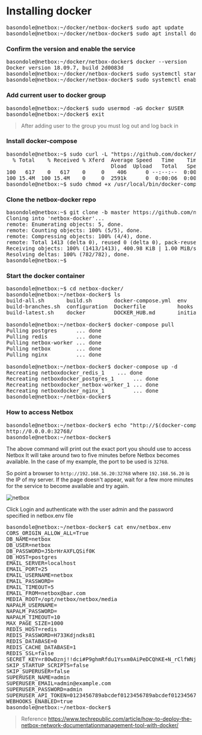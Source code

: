 # Installing docker
<pre>
basondole@netbox:~/docker/netbox-docker$ sudo apt update
basondole@netbox:~/docker/netbox-docker$ sudo apt install docker.io
</pre>

### Confirm the version and enable the service
<pre>
basondole@netbox:~/docker/netbox-docker$ docker --version
Docker version 18.09.7, build 2d0083d
basondole@netbox:~/docker/netbox-docker$ sudo systemctl start docker
basondole@netbox:~/docker/netbox-docker$ sudo systemctl enable docker
</pre>

### Add current user to docker group
<pre>
basondole@netbox:~/docker$ sudo usermod -aG docker $USER
basondole@netbox:~/docker$ exit
</pre>
> After adding user to the group you must log out and log back in

### Install docker-compose
<pre>
basondole@netbox:~$ sudo curl -L "https://github.com/docker/compose/releases/download/1.24.1/docker-compose-$(uname -s)-$(uname -m)" -o /usr/local/bin/docker-compose
  % Total    % Received % Xferd  Average Speed   Time    Time     Time  Current
                                 Dload  Upload   Total   Spent    Left  Speed
100   617    0   617    0     0    406      0 --:--:--  0:00:01 --:--:--   406
100 15.4M  100 15.4M    0     0  2591k      0  0:00:06  0:00:06 --:--:-- 3498k
basondole@netbox:~$ sudo chmod +x /usr/local/bin/docker-compose
</pre>

### Clone the netbox-docker repo
<pre>
basondole@netbox:~$ git clone -b master https://github.com/netbox-community/netbox-docker.git
Cloning into 'netbox-docker'...
remote: Enumerating objects: 5, done.
remote: Counting objects: 100% (5/5), done.
remote: Compressing objects: 100% (4/4), done.
remote: Total 1413 (delta 0), reused 0 (delta 0), pack-reused 1408
Receiving objects: 100% (1413/1413), 400.98 KiB | 1.00 MiB/s, done.
Resolving deltas: 100% (782/782), done.
basondole@netbox:~$
</pre>

### Start the docker container
<pre>
basondole@netbox:~$ cd netbox-docker/
basondole@netbox:~/netbox-docker$ ls
build-all.sh       build.sh       docker-compose.yml  env           LICENSE    scripts
build-branches.sh  configuration  Dockerfile          hooks         README.md  startup_scripts
build-latest.sh    docker         DOCKER_HUB.md       initializers  reports    VERSION

basondole@netbox:~/netbox-docker$ docker-compose pull
Pulling postgres      ... done
Pulling redis         ... done
Pulling netbox-worker ... done
Pulling netbox        ... done
Pulling nginx         ... done

basondole@netbox:~/netbox-docker$ docker-compose up -d
Recreating netboxdocker_redis_1    ... done
Recreating netboxdocker_postgres_1      ... done
Recreating netboxdocker_netbox-worker_1 ... done
Recreating netboxdocker_nginx_1         ... done
basondole@netbox:~/netbox-docker$
</pre>

### How to access Netbox 
<pre>
basondole@netbox:~/netbox-docker$ echo "http://$(docker-compose port nginx 8080)/)/"
http://0.0.0.0:32768/
basondole@netbox:~/netbox-docker$
</pre>

The above command will print out the exact port you should use to access Netbox
It will take around two to five minutes before Netbox becomes available.
In the case of my example, the port to be used is `32768`.


So point a browser to `http://192.168.56.20:32768` where `192.168.56.20` is the IP of my server.
If the page doesn't appear, wait for a few more minutes for the service to become available and try again.  

![netbox](https://user-images.githubusercontent.com/50369643/68690723-94970000-0583-11ea-949a-8c4a3022c86e.png)

Click Login and authenticate with the user admin and the password specified in netbox.env file
<pre>
basondole@netbox:~/netbox-docker$ cat env/netbox.env
CORS_ORIGIN_ALLOW_ALL=True
DB_NAME=netbox
DB_USER=netbox
DB_PASSWORD=J5brHrAXFLQSif0K
DB_HOST=postgres
EMAIL_SERVER=localhost
EMAIL_PORT=25
EMAIL_USERNAME=netbox
EMAIL_PASSWORD=
EMAIL_TIMEOUT=5
EMAIL_FROM=netbox@bar.com
MEDIA_ROOT=/opt/netbox/netbox/media
NAPALM_USERNAME=
NAPALM_PASSWORD=
NAPALM_TIMEOUT=10
MAX_PAGE_SIZE=1000
REDIS_HOST=redis
REDIS_PASSWORD=H733Kdjndks81
REDIS_DATABASE=0
REDIS_CACHE_DATABASE=1
REDIS_SSL=false
SECRET_KEY=r8OwDznj!!dci#P9ghmRfdu1Ysxm0AiPeDCQhKE+N_rClfWNj
SKIP_STARTUP_SCRIPTS=false
SKIP_SUPERUSER=false
SUPERUSER_NAME=admin
SUPERUSER_EMAIL=admin@example.com
SUPERUSER_PASSWORD=admin
SUPERUSER_API_TOKEN=0123456789abcdef0123456789abcdef01234567
WEBHOOKS_ENABLED=true
basondole@netbox:~/netbox-docker$
</pre>

> Reference
https://www.techrepublic.com/article/how-to-deploy-the-netbox-network-documentationmanagement-tool-with-docker/
